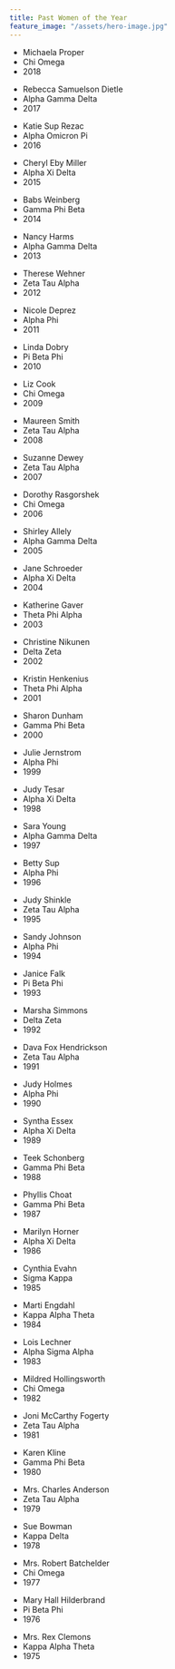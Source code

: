 ```yaml
---
title: Past Women of the Year
feature_image: "/assets/hero-image.jpg"
---
```


<div>
<ul>
<li>Michaela Proper</li>
<li>Chi Omega</li>
<li>2018</li>
</ul>	
<ul>
<li>Rebecca Samuelson Dietle</li>
<li>Alpha Gamma Delta</li>
<li>2017</li>
</ul>
<ul>
<li>Katie Sup Rezac</li>
<li>Alpha Omicron Pi</li>
<li>2016</li>
</ul>
<ul>
<li>Cheryl Eby Miller</li>
<li>Alpha Xi Delta</li>
<li>2015</li>
</ul>
<ul>
<li>Babs Weinberg</li>
<li>Gamma Phi Beta</li>
<li>2014</li>
</ul>
<ul>
<li>Nancy Harms</li>
<li>Alpha Gamma Delta</li>
<li>2013</li>
</ul>
<ul>
<li>Therese Wehner</li>
<li>Zeta Tau Alpha</li>
<li>2012</li>
</ul>
<ul>
<li>Nicole Deprez</li>
<li>Alpha Phi</li>
<li>2011</li>
</ul>
<ul>
<li>Linda Dobry</li>
<li>Pi Beta Phi</li>
<li>2010</li>
</ul>
<ul>
<li>Liz Cook</li>
<li>Chi Omega</li>
<li>2009</li>
</ul>
<ul>
<li>Maureen Smith</li>
<li>Zeta Tau Alpha</li>
<li>2008</li>
</ul>
<ul>
<li>Suzanne Dewey</li>
<li>Zeta Tau Alpha</li>
<li>2007</li>
</ul>
<ul>
<li>Dorothy Rasgorshek</li>
<li>Chi Omega</li>
<li>2006</li>
</ul>
<ul>
<li>Shirley Allely</li>
<li>Alpha Gamma Delta</li>
<li>2005</li>
</ul>
<ul>
<li>Jane Schroeder</li>
<li>Alpha Xi Delta</li>
<li>2004</li>
</ul>
<ul>
<li>Katherine Gaver</li>
<li>Theta Phi Alpha</li>
<li>2003</li>
</ul>
<ul>
<li>Christine Nikunen</li>
<li>Delta Zeta</li>
<li>2002</li>
</ul>
<ul>
<li>Kristin Henkenius</li>
<li>Theta Phi Alpha</li>
<li>2001</li>
</ul>
<ul>
<li>Sharon Dunham</li>
<li>Gamma Phi Beta</li>
<li>2000</li>
</ul>
<ul>
<li>Julie Jernstrom</li>
<li>Alpha Phi</li>
<li>1999</li>
</ul>
<ul>
<li>Judy Tesar</li>
<li>Alpha Xi Delta</li>
<li>1998</li>
</ul>
<ul>
<li>Sara Young</li>
<li>Alpha Gamma Delta</li>
<li>1997</li>
</ul>
<ul>
<li>Betty Sup</li>
<li>Alpha Phi</li>
<li>1996</li>
</ul>
<ul>
<li>Judy Shinkle</li>
<li>Zeta Tau Alpha</li>
<li>1995</li>
</ul>
<ul>
<li>Sandy Johnson</li>
<li>Alpha Phi</li>
<li>1994</li>
</ul>
<ul>
<li>Janice Falk</li>
<li>Pi Beta Phi</li>
<li>1993</li>
</ul>
<ul>
<li>Marsha Simmons</li>
<li>Delta Zeta</li>
<li>1992</li>
</ul>
<ul>
<li>Dava Fox Hendrickson</li>
<li>Zeta Tau Alpha</li>
<li>1991</li>
</ul>
<ul>
<li>Judy Holmes</li>
<li>Alpha Phi</li>
<li>1990</li>
</ul>
<ul>
<li>Syntha Essex</li>
<li>Alpha Xi Delta</li>
<li>1989</li>
</ul>
<ul>
<li>Teek Schonberg</li>
<li>Gamma Phi Beta</li>
<li>1988</li>
</ul>
<ul>
<li>Phyllis Choat</li>
<li>Gamma Phi Beta</li>
<li>1987</li>
</ul>
<ul>
<li>Marilyn Horner</li>
<li>Alpha Xi Delta</li>
<li>1986</li>
</ul>
<ul>
<li>Cynthia Evahn</li>
<li>Sigma Kappa</li>
<li>1985</li>
</ul>
<ul>
<li>Marti Engdahl</li>
<li>Kappa Alpha Theta</li>
<li>1984</li>
</ul>
<ul>
<li>Lois Lechner</li>
<li>Alpha Sigma Alpha</li>
<li>1983</li>
</ul>
<ul>
<li>Mildred Hollingsworth</li>
<li>Chi Omega</li>
<li>1982</li>
</ul>
<ul>
<li>Joni McCarthy Fogerty</li>
<li>Zeta Tau Alpha</li>
<li>1981</li>
</ul>
<ul>
<li>Karen Kline</li>
<li>Gamma Phi Beta</li>
<li>1980</li>
</ul>
<ul>
<li>Mrs. Charles Anderson</li>
<li>Zeta Tau Alpha</li>
<li>1979</li>
</ul>
<ul>
<li>Sue Bowman</li>
<li>Kappa Delta</li>
<li>1978</li>
</ul>
<ul>
<li>Mrs. Robert Batchelder</li>
<li>Chi Omega</li>
<li>1977</li>
</ul>
<ul>
<li>Mary Hall Hilderbrand</li>
<li>Pi Beta Phi</li>
<li>1976</li>
</ul>
<ul>
<li>Mrs. Rex Clemons</li>
<li>Kappa Alpha Theta</li>
<li>1975</li>
</ul>
</div>
